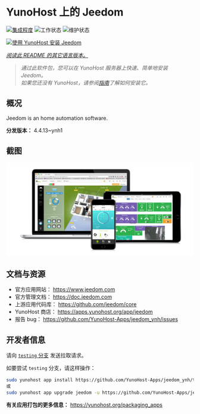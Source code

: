 <!--
注意：此 README 由 <https://github.com/YunoHost/apps/tree/master/tools/readme_generator> 自动生成
请勿手动编辑。
-->

# YunoHost 上的 Jeedom

[![集成程度](https://dash.yunohost.org/integration/jeedom.svg)](https://ci-apps.yunohost.org/ci/apps/jeedom/) ![工作状态](https://ci-apps.yunohost.org/ci/badges/jeedom.status.svg) ![维护状态](https://ci-apps.yunohost.org/ci/badges/jeedom.maintain.svg)

[![使用 YunoHost 安装 Jeedom](https://install-app.yunohost.org/install-with-yunohost.svg)](https://install-app.yunohost.org/?app=jeedom)

*[阅读此 README 的其它语言版本。](./ALL_README.md)*

> *通过此软件包，您可以在 YunoHost 服务器上快速、简单地安装 Jeedom。*  
> *如果您还没有 YunoHost，请参阅[指南](https://yunohost.org/install)了解如何安装它。*

## 概况

Jeedom is an home automation software.


**分发版本：** 4.4.13~ynh1

## 截图

![Jeedom 的截图](./doc/screenshots/01-Appli-jeedom.png)

## 文档与资源

- 官方应用网站： <https://www.jeedom.com>
- 官方管理文档： <https://doc.jeedom.com>
- 上游应用代码库： <https://github.com/jeedom/core>
- YunoHost 商店： <https://apps.yunohost.org/app/jeedom>
- 报告 bug： <https://github.com/YunoHost-Apps/jeedom_ynh/issues>

## 开发者信息

请向 [`testing` 分支](https://github.com/YunoHost-Apps/jeedom_ynh/tree/testing) 发送拉取请求。

如要尝试 `testing` 分支，请这样操作：

```bash
sudo yunohost app install https://github.com/YunoHost-Apps/jeedom_ynh/tree/testing --debug
或
sudo yunohost app upgrade jeedom -u https://github.com/YunoHost-Apps/jeedom_ynh/tree/testing --debug
```

**有关应用打包的更多信息：** <https://yunohost.org/packaging_apps>
